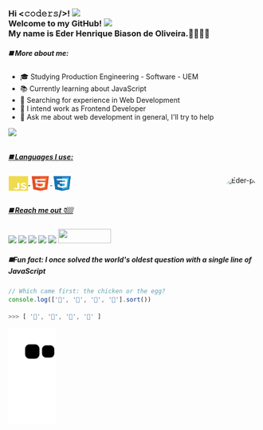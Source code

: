 ### Hi <𝚌𝚘𝚍𝚎𝚛𝚜/>! <img src="https://github.com/TheDudeThatCode/TheDudeThatCode/blob/master/Assets/Hi.gif" width="29px"> <br> Welcome to my GitHub! <img src="https://media.giphy.com/media/WUlplcMpOCEmTGBtBW/giphy.gif" width="30"> <br> My name is Eder Henrique Biason de Oliveira.👨‍💻🇧🇷

##### ◼️ More about me:

- 🎓 Studying Production Engineering - Software - UEM  
- 📚 Currently learning about JavaScript
- 🔎 Searching for experience in Web Development
- 📍  I intend work as Frontend Developer 
- :speech_balloon: Ask me about web development in general, I'll try to help

<div align="left">
  <a href="https://github.com/ederbiason">
  <img height="180em" src="https://github-readme-stats.vercel.app/api?username=ederbiason&show_icons=true&theme=gotham&include_all_commits=true&count_private=true"/>
</div>
  
  ##
  
  ##### ◼️ Languages I use:
  
<div style="display: inline_block;">
  <img align="center" alt="Eder-Js" height="30" width="40" src="https://raw.githubusercontent.com/devicons/devicon/master/icons/javascript/javascript-plain.svg">
  <img align="center" alt="Eder-HTML" height="30" width="40" src="https://raw.githubusercontent.com/devicons/devicon/master/icons/html5/html5-original.svg">
  <img align="center" alt="Eder-CSS" height="30" width="40" src="https://raw.githubusercontent.com/devicons/devicon/master/icons/css3/css3-original.svg">
  <img align="right" alt="Eder-pic" height="150" style="border-radius:50px;" src="https://i.ibb.co/qWvtFh8/rounded-in-photoretrica.png">
</div>
  
  ##
  
  ##### ◼️ Reach me out 👇🏼
<div> 
  <a href="https://www.youtube.com/channel/UCcVEHIMWzmwd1VhTacJQoCw" target="_blank"><img src="https://img.shields.io/badge/YouTube-FF0000?style=for-the-badge&logo=youtube&logoColor=white" target="_blank"></a>
  <a href="https://www.instagram.com/ederbiason_/?hl=pt-br" target="_blank"><img src="https://img.shields.io/badge/-Instagram-%23E4405F?style=for-the-badge&logo=instagram&logoColor=white" target="_blank"></a>
     <a href="https://www.twitch.tv/zderpbr_" target="_blank"><img src="https://img.shields.io/badge/Twitch-9146FF?style=for-the-badge&logo=twitch&logoColor=white" target="_blank"></a>
  <a href = "mailto:ederbiason@hotmail.com"><img src="https://img.shields.io/badge/Microsoft_Outlook-0078D4?style=for-the-badge&logo=microsoft-outlook&logoColor=white" target="_blank"></a>
  <a href="https://www.linkedin.com/in/eder-biason-b0a7b920b/" target="_blank"><img src="https://img.shields.io/badge/-LinkedIn-%230077B5?style=for-the-badge&logo=linkedin&logoColor=white" target="_blank"></a>
  <a href="https://codepen.io/eder-biason" target="_blank"><img height="29" width="106" src="https://i.ibb.co/nzzDtV9/Screenshot-1.png" target="_blank"></a>
  
  ##### ◼️Fun fact: I once solved the world's oldest question with a single line of JavaScript
<!-- wi*quL3fcV -->

```javascript
// Which came first: the chicken or the egg?
console.log(['🥚', '🐣', '🐥', '🐔'].sort())

>>> [ '🐔', '🐣', '🐥', '🥚' ]
```
  
  ![Snake animation](https://github.com/ederbiason/ederbiason/blob/output/github-contribution-grid-snake.svg)
  
</div>

